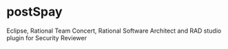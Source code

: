 # postSpay
Eclipse, Rational Team Concert, Rational Software Architect and RAD studio plugin for Security Reviewer 
